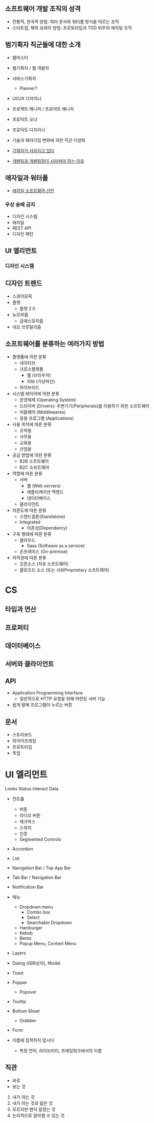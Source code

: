 ## 소프트웨어 개발 조직의 성격

- 전통적, 한국적 방법: 여러 문서와 워터폴 방식을 따르는 조직
- 스타트업, 해외 유래의 방법: 프로토타입과 TDD 위주의 애자일 조직

## 범기획자 직군들에 대한 소개

- 웹마스터
- 웹기획자 / 웹 개발자
- 서비스기획자
	- Planner?
- UI/UX 디자이너
- 프로젝트 매니저 / 프로덕트 매니저
- 프로덕트 오너
- 프로덕트 디자이너

- 기술과 패러다임 변화에 의한 직군 다양화
- [기획자가 사라지고 있다](https://seokjun.kim/why-engineers-become-ceo/)
- [개발팀과 개발팀장이 사라져야 하는 이유](https://seokjun.kim/no-reason-for-dev-team/)

## 애자일과 워터폴

- [애자일 소프트웨어 선언](https://agilemanifesto.org/iso/ko/manifesto.html)

### 우상 숭배 금지

- 디자인 시스템
- 애자일
- REST API
- 디자인 패턴 

## UI 엘리먼트

### 디자인 시스템

## 디자인 트렌드

- 스큐어모픽
- 플랫
	- 플랫 2.0
- 뉴모피즘
	- 글래스모피즘
- 네오 브루탈리즘

## 소프트웨어를 분류하는 여러가지 방법

- 플랫폼에 의한 분류
	- 네이티브
	- 크로스플랫폼
		- 웹 (브라우저)
		- 자바 (가상머신)
	- 하이브리드
- 시스템 레이어에 의한 분류
	- 운영체제 (Operating System)
	- 드라이버 (Drivers): 주변기기(Peripherals)를 이용하기 위한 소프트웨어
	- 미들웨어 (Middlewares)
	- 응용 프로그램 (Applications)
- 사용 목적에 따른 분류
	- 오락용
	- 사무용
	- 교육용
	- 산업용
- 공급 방법에 의한 분류
	- B2B 소프트웨어
	- B2C 소프트웨어
- 역할에 따른 분류
	- 서버
		- 웹 (Web servers)
		- 애플리케이션 백엔드
		- 데이터베이스
	- 클라이언트
- 의존도에 따른 분류
	- 스탠드얼론(Standalone)
	- Integrated
		- 의존성(Dependancy)
- 구축 형태에 따른 분류
	- 클라우드
		- Saas (Software as a service)
	- 온프레미스 (On-premise)
- 저작권에 따른 분류
	- 오픈소스 (자유 소프트웨어)
	- 클로즈드 소스 (또는 사유Proprietary 소프트웨어)

# CS

## 타입과 연산

## 프로퍼티

## 데이터베이스

## 서버와 클라이언트

## API

- Application Programming Interface
	- 일반적으로 HTTP 요청을 위해 마련된 서버 기능 
- 쉽게 말해 프로그램이 누르는 버튼

## 문서

- 스토리보드
- 와이어프레임
- 프로토타입
- 목업

# UI 엘리먼트

Looks
Status
Interact
Data

- 컨트롤
	- 버튼
	- 라디오 버튼
	- 체크박스
	- 스위치
	- 인풋
	- Segmented Controls
- Accordion
- List

- Navigation Bar / Top App Bar
- Tab Bar / Navigation Bar
- Notification Bar

- 메뉴
	- Dropdown menu
		- Combo box
		- Select
		- Searchable Dropdown
	- Hamburger
	- Kebob
	- Bento
	- Popup Menu, Context Menu
- Layers
- Dialog (대화상자), Modal
- Toast
- Popper
	- Popover
- Tooltip
- Bottom Sheet
	- Grabber

- Form


- 이름에 집착하지 맙시다
	- 특정 언어, 라이브러리, 프레임워크에서의 이름

## 직관

- 바로
- 보는 것


1. 내가 아는 것
2. 내가 아는 것과 닮은 것
3. 모르지만 왠지 알겠는 것
4. 논리적으로 알아챌 수 있는 것

